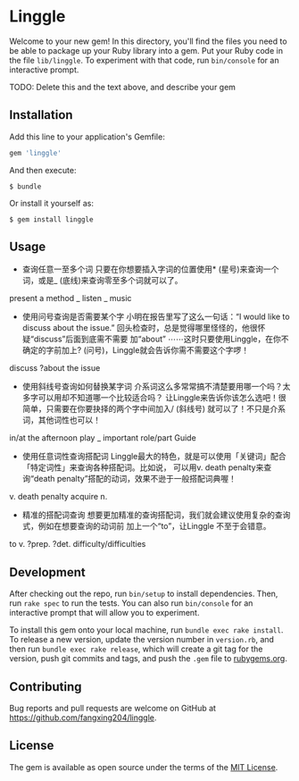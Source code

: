 # Linggle

Welcome to your new gem! In this directory, you'll find the files you need to be able to package up your Ruby library into a gem. Put your Ruby code in the file `lib/linggle`. To experiment with that code, run `bin/console` for an interactive prompt.

TODO: Delete this and the text above, and describe your gem

## Installation

Add this line to your application's Gemfile:

```ruby
gem 'linggle'
```

And then execute:

    $ bundle

Or install it yourself as:

    $ gem install linggle

## Usage

- 查询任意一至多个词
只要在你想要插入字词的位置使用* (星号)来查询一个词，或是_ (底线)来查询零至多个词就可以了。

present a method _
listen _ music



- 使用问号查询是否需要某个字
小明在报告里写了这么一句话：“I would like to discuss about the issue.”
回头检查时，总是觉得哪里怪怪的，他很怀疑“discuss”后面到底需不需要
加“about” ⋯⋯这时只要使用Linggle，在你不确定的字前加上? (问号)，Linggle就会告诉你需不需要这个字啰！

discuss ?about the issue

- 使用斜线号查询如何替换某字词
介系词这么多常常搞不清楚要用哪一个吗？太多字可以用却不知道哪一个比较适合吗？
让Linggle来告诉你该怎么选吧！很简单，只需要在你要抉择的两个字中间加入/ (斜线号)
就可以了！不只是介系词，其他词性也可以！

in/at the afternoon
play _ important role/part
 Guide

- 使用任意词性查询搭配词
Linggle最大的特色，就是可以使用「关键词」配合「特定词性」来查询各种搭配词。比如说，
可以用v. death penalty来查询“death penalty”搭配的动词，效果不逊于一般搭配词典喔！

v. death penalty
acquire n.


- 精准的搭配词查询
想要更加精准的查询搭配词，我们就会建议使用复杂的查询式，例如在想要查询的动词前
加上一个“to”，让Linggle 不至于会错意。

to v. ?prep. ?det. difficulty/difficulties


## Development

After checking out the repo, run `bin/setup` to install dependencies. Then, run `rake spec` to run the tests. You can also run `bin/console` for an interactive prompt that will allow you to experiment.

To install this gem onto your local machine, run `bundle exec rake install`. To release a new version, update the version number in `version.rb`, and then run `bundle exec rake release`, which will create a git tag for the version, push git commits and tags, and push the `.gem` file to [rubygems.org](https://rubygems.org).

## Contributing

Bug reports and pull requests are welcome on GitHub at https://github.com/fangxing204/linggle.

## License

The gem is available as open source under the terms of the [MIT License](https://opensource.org/licenses/MIT).
